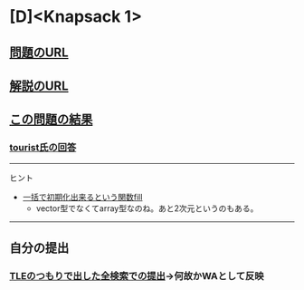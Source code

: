# \[D\]\<Knapsack 1\>

## [問題のURL](https://atcoder.jp/contests/dp/tasks/dp_d)

## [解説のURL](https://qiita.com/drken/items/dc53c683d6de8aeacf5a#d-%E5%95%8F%E9%A1%8C---knapsack-1)

## [この問題の結果](https://atcoder.jp/contests/dp/submissions?f.Task=dp_d&f.LanguageName=C%2B%2B&f.Status=AC&f.User=)

### [tourist氏の回答](https://atcoder.jp/contests/dp/submissions/8996432)

<!---- 「問題の結果の見方」
 PROBLEMS→問題番号一覧→回答者数→accepted＋言語をセレクトする 
 ---->

-----

ヒント

* [一括で初期化出来るという関数fill](https://cpprefjp.github.io/reference/array/array/fill.html)
  * vector型でなくてarray型なのね。あと2次元というのもある。

-----

## 自分の提出

### [TLEのつもりで出した全検索での提出](https://atcoder.jp/contests/dp/submissions/26114239)→何故かWAとして反映
